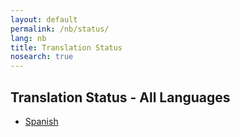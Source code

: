 ```yaml
---
layout: default
permalink: /nb/status/
lang: nb
title: Translation Status
nosearch: true
---
```


## Translation Status - All Languages

- [Spanish]({{site.baseurl}}/es/status/)
